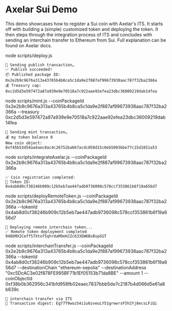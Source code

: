 # Axelar Sui Demo

This demo showcases how to register a Sui coin with Axelar's ITS. It starts off with building a (simple) customized token and deploying the token. It then steps through the integration process of ITS and concludes with sending an interchain transfer to Ethereum from Sui. Full explanation can be found on Axelar docs.

node scripts/deploy.js

```
🚀 Sending publish transaction…
✅ Publish succeeded!
📦 Published package ID: 0x2e2b9c9676a313a43765b4b8ca5c1da9e2f887af99673938aac787f32ba2366a
💰 Treasury cap: 0xc2d5d3e597472a87a939e9e70518a7c922aae92efea23dbc36009219dab14fea
```


node scripts/mint.js --coinPackageId 0x2e2b9c9676a313a43765b4b8ca5c1da9e2f887af99673938aac787f32ba2366a --treasury 0xc2d5d3e597472a87a939e9e70518a7c922aae92efea23dbc36009219dab14fea

```
🚀 Sending mint transaction…
💰 my token balance 0
New coin object: 0xf45b53d54aa4aec8ac4c26752ba667acdc050d15c0eb5093bbe77c15d1851a53
```


node scripts/integrateAxelar.js --coinPackageId 0x2e2b9c9676a313a43765b4b8ca5c1da9e2f887af99673938aac787f32ba2366a

```
✅ Coin registration completed:
🎯 Token ID: 0x4ab8d0cf38246b909c12b5eb7ae447adb9736098c578ccf353861b6f19a656d7
```

 node scripts/deployRemoteToken.js --coinPackageId 0x2e2b9c9676a313a43765b4b8ca5c1da9e2f887af99673938aac787f32ba2366a --tokenId 0x4ab8d0cf38246b909c12b5eb7ae447adb9736098c578ccf353861b6f19a656d7

```
🚀 Deploying remote interchain token...
✅ Remote token deployment completed 948bMX2Ceff57Xtof5qhrdaM9eHJZc633EW6BsBspGST
```


node scripts/interchainTransfer.js --coinPackageId 0x2e2b9c9676a313a43765b4b8ca5c1da9e2f887af99673938aac787f32ba2366a --tokenId 0x4ab8d0cf38246b909c12b5eb7ae447adb9736098c578ccf353861b6f19a656d7 --destinationChain "ethereum-sepolia" --destinationAddress "0xc5DcAC3e02f878FE995BF71b1Ef05153b71da8BE" --amount 1 --coinObjectId 0xf38b0b362956c341bfd958fb02eaec7837bbb5de7c2187b4d066d5e61a8b639c
```
🚀 interchain transfer via ITS
🧾 Transaction digest: Eg77T9wozS4i1u6zveuLY51grewrsF5h2Yj8ecsLFiQi
```
